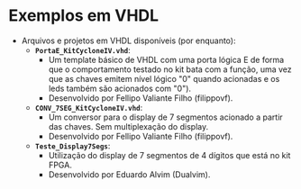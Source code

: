 # Exemplos em VHDL         
- Arquivos e projetos em VHDL disponíveis (por enquanto):       
	- **`PortaE_KitCycloneIV.vhd`**:      
		- Um template básico de VHDL com uma porta lógica E de forma que o comportamento testado no kit bata com a função, uma vez que as chaves emitem nível lógico "0" quando acionadas e os leds também são acionados com "0").    
		- Desenvolvido por Fellipo Valiante Filho (filippovf).      
	- **`CONV_7SEG_KitCycloneIV.vhd`**:     
		- Um conversor para o display de 7 segmentos acionado a partir das chaves. Sem multiplexação do display.       
		- Desenvolvido por Fellipo Valiante Filho (filippovf).      
	- **`Teste_Display7Segs`**:        
		- Utilização do display de 7 segmentos de 4 dígitos que está no kit FPGA.      
		- Desenvolvido por Eduardo Alvim (Dualvim).    
       
